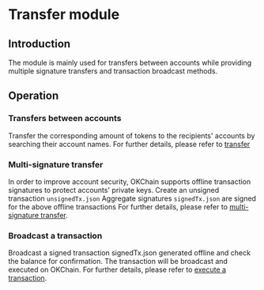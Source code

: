 # Transfer module

## Introduction

The module is mainly used for transfers between accounts while providing multiple signature transfers and transaction broadcast methods.

## Operation

### Transfers between accounts
Transfer the corresponding amount of tokens to the recipients' accounts by searching their account names.
For further details, please refer to [transfer](../getting-start/command/send.html#id1)

### Multi-signature transfer
In order to improve account security, OKChain supports offline transaction signatures to protect accounts' private keys. Create an unsigned transaction ```unsignedTx.json```
Aggregate signatures ```signedTx.json``` are signed for the above offline transactions
For further details, please refer to [multi-signature transfer](../getting-start/command/send.html#id4).

### Broadcast a transaction
Broadcast a signed transaction signedTx.json generated offline and check the balance for confirmation.
The transaction will be broadcast and executed on OKChain. For further details, please refer to [execute a transaction](../getting-start/command/send.html#signedtx-json).
